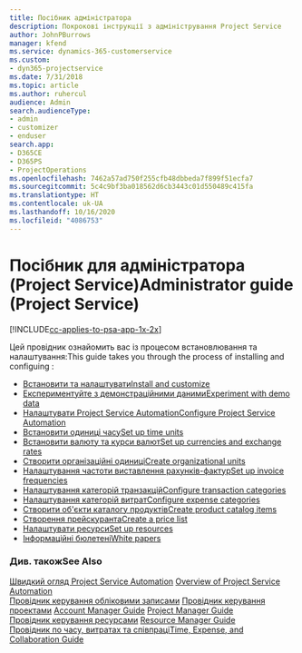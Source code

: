 ```yaml
---
title: Посібник адміністратора
description: Покрокові інструкції з адміністрування Project Service
author: JohnPBurrows
manager: kfend
ms.service: dynamics-365-customerservice
ms.custom:
- dyn365-projectservice
ms.date: 7/31/2018
ms.topic: article
ms.author: ruhercul
audience: Admin
search.audienceType:
- admin
- customizer
- enduser
search.app:
- D365CE
- D365PS
- ProjectOperations
ms.openlocfilehash: 7462a57ad750f255cfb48dbbeda7f899f51ecfa7
ms.sourcegitcommit: 5c4c9bf3ba018562d6cb3443c01d550489c415fa
ms.translationtype: HT
ms.contentlocale: uk-UA
ms.lasthandoff: 10/16/2020
ms.locfileid: "4086753"
---
```

# <a name="administrator-guide-project-service"></a><span data-ttu-id="c68f6-103">Посібник для адміністратора (Project Service)</span><span class="sxs-lookup"><span data-stu-id="c68f6-103">Administrator guide (Project Service)</span></span>

[!INCLUDE[cc-applies-to-psa-app-1x-2x](../includes/cc-applies-to-psa-app-1x-2x.md)]

<span data-ttu-id="c68f6-104">Цей провідник ознайомить вас із процесом встановлювання та налаштування:</span><span class="sxs-lookup"><span data-stu-id="c68f6-104">This guide takes you through the process of installing and configuing :</span></span>  
  
- [<span data-ttu-id="c68f6-105">Встановити та налаштувати</span><span class="sxs-lookup"><span data-stu-id="c68f6-105">Install and customize</span></span>](install-customize.md)
- [<span data-ttu-id="c68f6-106">Експериментуйте з демонстраційними даними</span><span class="sxs-lookup"><span data-stu-id="c68f6-106">Experiment with demo data</span></span>](use-demo-data.md)
- [<span data-ttu-id="c68f6-107">Налаштувати Project Service Automation</span><span class="sxs-lookup"><span data-stu-id="c68f6-107">Configure Project Service Automation</span></span>](configure.md)
- [<span data-ttu-id="c68f6-108">Встановити одиниці часу</span><span class="sxs-lookup"><span data-stu-id="c68f6-108">Set up time units</span></span>](set-up-time-units.md)
- [<span data-ttu-id="c68f6-109">Встановити валюту та курси валют</span><span class="sxs-lookup"><span data-stu-id="c68f6-109">Set up currencies and exchange rates</span></span>](set-up-currencies-exchange-rates.md)
- [<span data-ttu-id="c68f6-110">Створити організаційні одиниці</span><span class="sxs-lookup"><span data-stu-id="c68f6-110">Create organizational units</span></span>](create-organizational-units.md)
- [<span data-ttu-id="c68f6-111">Налаштування частоти виставлення рахунків-фактур</span><span class="sxs-lookup"><span data-stu-id="c68f6-111">Set up invoice frequencies</span></span>](set-up-invoice-frequencies.md)
- [<span data-ttu-id="c68f6-112">Налаштування категорій транзакцій</span><span class="sxs-lookup"><span data-stu-id="c68f6-112">Configure transaction categories</span></span>](configure-transaction-categories.md)
- [<span data-ttu-id="c68f6-113">Налаштування категорій витрат</span><span class="sxs-lookup"><span data-stu-id="c68f6-113">Configure expense categories</span></span>](configure-expense-categories.md)
- [<span data-ttu-id="c68f6-114">Створити об'єкти каталогу продуктів</span><span class="sxs-lookup"><span data-stu-id="c68f6-114">Create product catalog items</span></span>](create-product-catalog-items.md)
- [<span data-ttu-id="c68f6-115">Створення прейскуранта</span><span class="sxs-lookup"><span data-stu-id="c68f6-115">Create a price list</span></span>](create-price-list.md)
- [<span data-ttu-id="c68f6-116">Налаштувати ресурси</span><span class="sxs-lookup"><span data-stu-id="c68f6-116">Set up resources</span></span>](set-up-resources.md)
- [<span data-ttu-id="c68f6-117">Інформаційні бюлетені</span><span class="sxs-lookup"><span data-stu-id="c68f6-117">White papers</span></span>](white-papers.md)
  
### <a name="see-also"></a><span data-ttu-id="c68f6-118">Див. також</span><span class="sxs-lookup"><span data-stu-id="c68f6-118">See Also</span></span>  
 <span data-ttu-id="c68f6-119">[Швидкий огляд Project Service Automation](../psa/overview.md)  </span><span class="sxs-lookup"><span data-stu-id="c68f6-119">[Overview of Project Service Automation](../psa/overview.md)  </span></span>  
 <span data-ttu-id="c68f6-120">[Провідник керування обліковими записами](../psa/account-manager-guide.md) [Провідник керування проектами](../psa/project-manager-guide.md) </span><span class="sxs-lookup"><span data-stu-id="c68f6-120">[Account Manager Guide](../psa/account-manager-guide.md) [Project Manager Guide](../psa/project-manager-guide.md) </span></span>  
 <span data-ttu-id="c68f6-121">[Провідник керування ресурсами](../psa/resource-manager-guide.md) </span><span class="sxs-lookup"><span data-stu-id="c68f6-121">[Resource Manager Guide](../psa/resource-manager-guide.md) </span></span>  
 [<span data-ttu-id="c68f6-122">Провідник по часу, витратах та співпраці</span><span class="sxs-lookup"><span data-stu-id="c68f6-122">Time, Expense, and Collaboration Guide</span></span>](../psa/time-expense-collaboration-guide.md)
